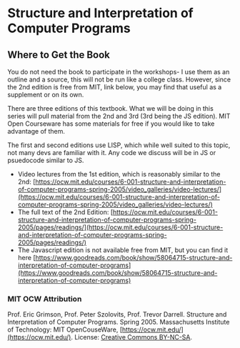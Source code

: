 # Structure and Interpretation of Computer Programs

## Where to Get the Book

You do not need the book to participate in the workshops- I use them as an outline and a source, this will not be run like a college class. However, since the 2nd edition is free from MIT, link below, you may find that useful as a supplement or on its own.

There are three editions of this textbook. What we will be doing in this series will pull material from the 2nd and 3rd (3rd being the JS edition). MIT Open Courseware has some materials for free if you would like to take advantage of them.

The first and second editions use LISP, which while well suited to this topic, not many devs are familiar with it. Any code we discuss will be in JS or psuedocode similar to JS.

- Video lectures from the 1st edition, which is reasonably similar to the 2nd: [https://ocw.mit.edu/courses/6-001-structure-and-interpretation-of-computer-programs-spring-2005/video_galleries/video-lectures/](https://ocw.mit.edu/courses/6-001-structure-and-interpretation-of-computer-programs-spring-2005/video_galleries/video-lectures/)
- The full text of the 2nd Edition: [https://ocw.mit.edu/courses/6-001-structure-and-interpretation-of-computer-programs-spring-2005/pages/readings/](https://ocw.mit.edu/courses/6-001-structure-and-interpretation-of-computer-programs-spring-2005/pages/readings/)
- The Javascript edition is not available free from MIT, but you can find it here [https://www.goodreads.com/book/show/58064715-structure-and-interpretation-of-computer-programs](https://www.goodreads.com/book/show/58064715-structure-and-interpretation-of-computer-programs)

### MIT OCW Attribution

Prof. Eric Grimson, Prof. Peter Szolovits, Prof. Trevor Darrell. Structure and Interpretation of Computer Programs. Spring 2005. Massachusetts Institute of Technology: MIT OpenCouseWare, [https://ocw.mit.edu/](https://ocw.mit.edu/). License: [Creative Commons BY-NC-SA](https://ocw.mit.edu/terms/).
